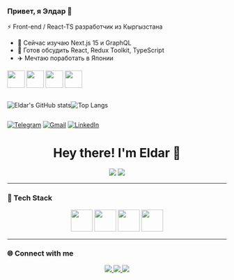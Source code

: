 ### Привет, я Элдар 👋  
⚡ Front-end / React-TS разработчик из Кыргызстана

- 🌱 Сейчас изучаю Next.js 15 и GraphQL  
- 💬 Готов обсудить React, Redux Toolkit, TypeScript  
- ✈️ Мечтаю поработать в Японии

<p>
  <!-- Иконки стека -->
  <img src="https://cdn.jsdelivr.net/gh/devicons/devicon/icons/react/react-original.svg" width="40"/>
  <img src="https://cdn.jsdelivr.net/gh/devicons/devicon/icons/typescript/typescript-original.svg" width="40"/>
  <img src="https://cdn.jsdelivr.net/gh/devicons/devicon/icons/javascript/javascript-original.svg" width="40"/>
  <img src="https://cdn.jsdelivr.net/gh/devicons/devicon/icons/nodejs/nodejs-original.svg" width="40"/>
</p>

<div style="display: flex;">
  
  <!-- Вклад -->
![Eldar's GitHub stats](https://github-readme-stats.vercel.app/api?username=eruda7&show_icons=true&theme=radical)
  

<!-- Топ-языки -->
![Top Langs](https://github-readme-stats.vercel.app/api/top-langs/?username=eruda7&layout=compact&langs_count=8&theme=radical)
</div>




<p>
  <a href="https://t.me/eldar557"><img
    src="https://img.shields.io/badge/Telegram-26A5E4?style=for-the-badge&logo=telegram&logoColor=white"
    alt="Telegram"/></a>
  <a href="mailto:eldaremilbekov186@gmail.com"><img
    src="https://img.shields.io/badge/Gmail-D14836?style=for-the-badge&logo=gmail&logoColor=white"
    alt="Gmail"/></a>
  <a href="https://www.linkedin.com/in/eldar-emilbekov"><img
    src="https://img.shields.io/badge/LinkedIn-0077B5?style=for-the-badge&logo=linkedin&logoColor=white"
    alt="LinkedIn"/></a>
</p>


<h1 align="center">Hey there! I'm <span>Eldar</span> 👋</h1>

<p align="center">
  <img src="https://github-readme-stats.vercel.app/api?username=eruda7&show_icons=true&theme=tokyonight" />
  <img src="https://github-readme-stats.vercel.app/api/top-langs/?username=eruda7&layout=compact&theme=tokyonight" />
</p>

---

### 🧰 Tech Stack
<p align="center">
  <!-- Добавь-убери иконки под себя -->
  <img src="https://cdn.jsdelivr.net/gh/devicons/devicon/icons/react/react-original.svg" width="50"/>
  <img src="https://cdn.jsdelivr.net/gh/devicons/devicon/icons/nextjs/nextjs-original.svg"  width="50"/>
  <img src="https://cdn.jsdelivr.net/gh/devicons/devicon/icons/typescript/typescript-original.svg" width="50"/>
  <img src="https://cdn.jsdelivr.net/gh/devicons/devicon/icons/nodejs/nodejs-original.svg" width="50"/>
</p>

---

### 🌐 Connect with me
<p align="center">
  <a href="https://t.me/eldar">
    <img src="https://img.shields.io/badge/Telegram-26A5E4?style=for-the-badge&logo=telegram&logoColor=white"/>
  </a>
  <a href="mailto:eldar@example.com">
    <img src="https://img.shields.io/badge/Gmail-D14836?style=for-the-badge&logo=gmail&logoColor=white"/>
  </a>
  <a href="https://linkedin.com/in/eldar">
    <img src="https://img.shields.io/badge/LinkedIn-0077B5?style=for-the-badge&logo=linkedin&logoColor=white"/>
  </a>
</p>
